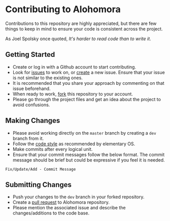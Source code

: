 # Contributing to Alohomora
Contributions to this repository are highly appreciated, but there are few things to keep in mind to ensure your code is consistent across the project.

As Joel Spolsky once quoted, _It's harder to read code than to write it_.

## Getting Started
* Create or log in with a Github account to start contributing.
* Look for [issues](https://github.com/z0o0p/alohomora/issues) to work on, or [create](https://github.com/z0o0p/alohomora/issues/new) a new issue. Ensure that your issue is not similar to the existing ones.
* It is recommended that you share your approach by commenting on that issue beforehand.
* When ready to work, [fork](https://docs.github.com/en/github/getting-started-with-github/fork-a-repo) this repository to your account.
* Please go through the project files and get an idea about the project to avoid confusions.

## Making Changes
* Please avoid working directly on the `master` branch by creating a `dev` branch from it.
* Follow the [code style](https://docs.elementary.io/develop/writing-apps/code-style) as recommended by elementary OS.
* Make commits after every logical unit.
* Ensure that your commit messages follow the below format. The commit message should be brief but could be expressive if you feel it is needed.
```
Fix/Update/Add - Commit Message
```
## Submitting Changes
* Push your changes to the `dev` branch in your forked repository.
* Create a [pull request](https://docs.github.com/en/github/collaborating-with-issues-and-pull-requests/creating-a-pull-request-from-a-fork) to Alohomora repository.
* Please mention the associated issue and describe the changes/additions to the code base.
